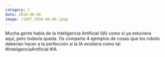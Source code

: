 ```yaml
--- 
category: C 
date: 2018-06-06 
image: /1497_2018-06-06.jpeg 
--- 
```


Mucha gente habla de la Inteligencia Artificial (IA) como si ya estuviera aquí, pero todavía queda. Os comparto 4 ejemplos de cosas que los robots deberían hacer a la perfección si la IA existiera como tal  #InteligenciaArtificial #IA